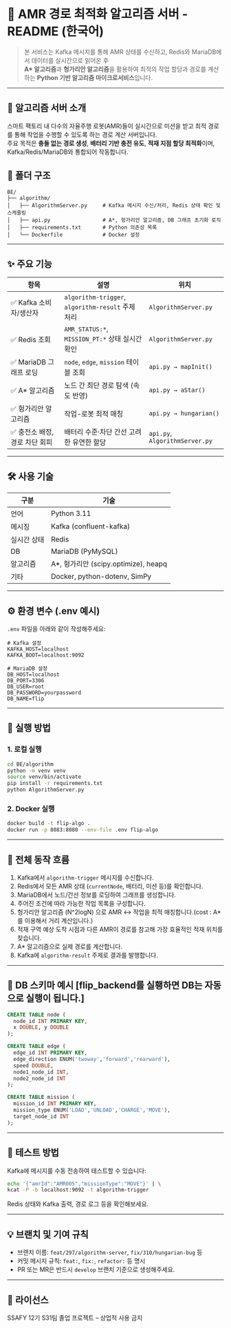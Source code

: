 
# 🚀 AMR 경로 최적화 알고리즘 서버 - README (한국어)

> 본 서비스는 Kafka 메시지를 통해 AMR 상태를 수신하고, Redis와 MariaDB에서 데이터를 실시간으로 읽어온 후  
> **A\* 알고리즘**과 **헝가리안 알고리즘**을 활용하여 최적의 작업 할당과 경로를 계산하는 **Python 기반 알고리즘 마이크로서비스**입니다.

---
## 📖 알고리즘 서버 소개

스마트 팩토리 내 다수의 자율주행 로봇(AMR)들이 실시간으로 미션을 받고 최적 경로를 통해 작업을 수행할 수 있도록 하는 경로 계산 서버입니다.  
주요 목적은 **충돌 없는 경로 생성**, **배터리 기반 충전 유도**, **적재 지점 할당 최적화**이며, Kafka/Redis/MariaDB와 통합되어 작동합니다.

## 📁 폴더 구조

```
BE/
├── algorithm/
│   ├── AlgorithmServer.py     # Kafka 메시지 수신/처리, Redis 상태 확인 및 스케줄링
│   ├── api.py                 # A*, 헝가리안 알고리즘, DB 그래프 초기화 로직
│   ├── requirements.txt       # Python 의존성 목록
│   └── Dockerfile             # Docker 설정
```

---

## ✨ 주요 기능

| 항목 | 설명 | 위치 |
|------|------|------|
| ✅ Kafka 소비자/생산자 | `algorithm-trigger`, `algorithm-result` 주제 처리 | `AlgorithmServer.py` |
| ✅ Redis 조회 | `AMR_STATUS:*`, `MISSION_PT:*` 상태 실시간 확인 | `AlgorithmServer.py` |
| ✅ MariaDB 그래프 로딩 | `node`, `edge`, `mission` 테이블 조회 | `api.py → mapInit()` |
| ✅ A\* 알고리즘 | 노드 간 최단 경로 탐색 (속도 반영) | `api.py → aStar()` |
| ✅ 헝가리안 알고리즘 | 작업-로봇 최적 매칭 | `api.py → hungarian()` |
| ✅ 충전소 배정, 경로 차단 회피 | 배터리 수준·차단 간선 고려한 유연한 할당 | `api.py`, `AlgorithmServer.py` |

---

## 🛠️ 사용 기술

| 구분 | 기술 |
|------|------|
| 언어 | Python 3.11 |
| 메시징 | Kafka (confluent-kafka) |
| 실시간 상태 | Redis |
| DB | MariaDB (PyMySQL) |
| 알고리즘 | A\*, 헝가리안 (scipy.optimize), heapq |
| 기타 | Docker, python-dotenv, SimPy |

---

## ⚙️ 환경 변수 (.env 예시)

`.env` 파일을 아래와 같이 작성해주세요:

```env
# Kafka 설정
KAFKA_HOST=localhost
KAFKA_BOOT=localhost:9092

# MariaDB 설정
DB_HOST=localhost
DB_PORT=3306
DB_USER=root
DB_PASSWORD=yourpassword
DB_NAME=flip
```

---

## 🧪 실행 방법

### 1. 로컬 실행

```bash
cd BE/algorithm
python -m venv venv
source venv/bin/activate
pip install -r requirements.txt
python AlgorithmServer.py
```

### 2. Docker 실행

```bash
docker build -t flip-algo .
docker run -p 8083:8080 --env-file .env flip-algo
```

---

## 🔁 전체 동작 흐름

1. Kafka에서 `algorithm-trigger` 메시지를 수신합니다.
2. Redis에서 모든 AMR 상태 (`currentNode`, 배터리, 미션 등)를 확인합니다.
3. MariaDB에서 노드/간선 정보를 로딩하여 그래프를 생성합니다.
4. 주어진 조건에 따라 가능한 작업 목록을 구성합니다.
5. 헝가리안 알고리즘 (N^2logN) 으로 AMR ↔ 작업을 최적 매칭합니다.(cost : A*를 이용해서 거리 계산입니다.)
6. 적재 구역 예상 도착 시점과 다른 AMR이 경로를 참고해 가장 효율적인 적재 위치를 찾습니다.
7. A\* 알고리즘으로 실제 경로를 계산합니다.
8. Kafka에 `algorithm-result` 주제로 결과를 발행합니다.

---

## 🧩 DB 스키마 예시 [flip_backend를 실횅하면 DB는 자동으로 실행이 됩니다.]

```sql
CREATE TABLE node (
  node_id INT PRIMARY KEY,
  x DOUBLE, y DOUBLE
);

CREATE TABLE edge (
  edge_id INT PRIMARY KEY,
  edge_direction ENUM('twoway','forward','rearward'),
  speed DOUBLE,
  node1_node_id INT,
  node2_node_id INT
);

CREATE TABLE mission (
  mission_id INT PRIMARY KEY,
  mission_type ENUM('LOAD','UNLOAD','CHARGE','MOVE'),
  target_node_id INT
);
```

---

## 🧪 테스트 방법

Kafka에 메시지를 수동 전송하여 테스트할 수 있습니다:

```bash
echo '{"amrId":"AMR005","missionType":"MOVE"}' | \
kcat -P -b localhost:9092 -t algorithm-trigger
```

Redis 상태와 Kafka 출력, 경로 로그 등을 확인해보세요.

---

## 💡 브랜치 및 기여 규칙

- 브랜치 이름: `feat/297/algorithm-server`, `fix/310/hungarian-bug` 등
- 커밋 메시지 규칙: `feat:`, `fix:`, `refactor:` 등 명시
- PR 또는 MR은 반드시 `develop` 브랜치 기준으로 생성해주세요.

---

## 📜 라이선스

SSAFY 12기 S31팀 졸업 프로젝트 – 상업적 사용 금지

